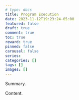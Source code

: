 ```yaml
---
# type: docs 
title: Program Execution
date: 2023-11-12T19:23:24-05:00
featured: false
draft: true
comment: true
toc: true
reward: true
pinned: false
carousel: false
series:
categories: []
tags: []
images: []
---
```


Summary.

<!--more-->

Content.
